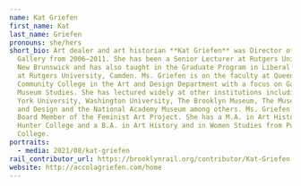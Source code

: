 ```yaml
---
name: Kat Griefen
first_name: Kat
last_name: Griefen
pronouns: she/hers
short_bio: Art dealer and art historian **Kat Griefen** was Director of A.I.R.
  Gallery from 2006–2011. She has been a Senior Lecturer at Rutgers University,
  New Brunswick and has also taught in the Graduate Program in Liberal Studies
  at Rutgers University, Camden. Ms. Griefen is on the faculty at Queensborough
  Community College in the Art and Design Department with a focus on Gallery and
  Museum Studies. She has lectured widely at other institutions including New
  York University, Washington University, The Brooklyn Museum, The Museum of Art
  and Design and the National Academy Museum among others. Ms. Griefen is a
  Board Member of the Feminist Art Project. She has a M.A. in Art History from
  Hunter College and a B.A. in Art History and in Women Studies from Purchase
  College.
portraits:
  - media: 2021/08/kat-griefen
rail_contributor_url: https://brooklynrail.org/contributor/Kat-Griefen
website: http://accolagriefen.com/home
---
```

